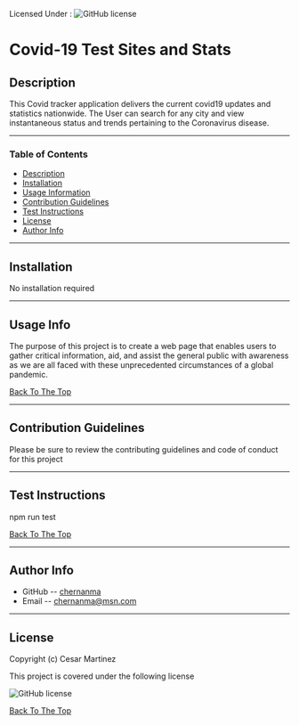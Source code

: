 
Licensed Under :  ![GitHub license](https://img.shields.io/badge/license-ISC-red.svg)

# Covid-19 Test Sites and Stats

## Description

This Covid tracker application delivers the current covid19 updates and statistics nationwide. The User can search for any city and view instantaneous status and trends pertaining to the Coronavirus disease.

---

### Table of Contents
- [Description](#description)
- [Installation](#installation)
- [Usage Information](#usage-info)
- [Contribution Guidelines](#contribution-guidelines)
- [Test Instructions](#test-instructions)
- [License](#License)
- [Author Info](#author-info)
---
    
## Installation

No installation required

---

## Usage Info

The purpose of this project is to create a web page that enables users to gather critical information, aid, and assist the general public with awareness as we are all faced with these unprecedented circumstances of a global pandemic.

[Back To The Top](#description)

---

## Contribution Guidelines

Please be sure to review the contributing guidelines and code of conduct for this project

---

## Test Instructions

npm run test

[Back To The Top](#description)

---     
## Author Info

- GitHub -- [chernanma](https://github.com/chernanma)
- Email -- [chernanma@msn.com](mailto:chernanma@msn.com)
---

## License
Copyright (c) Cesar Martinez

This project is covered under the following license

![GitHub license](https://img.shields.io/badge/license-ISC-red.svg)   

[Back To The Top](#description)
